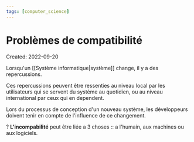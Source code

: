 ```yaml
---
tags: [computer_science] 
---
```

# Problèmes de compatibilité
Created: 2022-09-20

Lorsqu'un [[Système informatique|système]] change, il y a des repercussions.

Ces repercussions peuvent être ressenties au niveau local par les utilisateurs qui se servent du système au quotidien, ou au niveau international par ceux qui en dependent.

Lors du processus de conception d'un nouveau système, les développeurs doivent tenir en compte de l'influence de ce changement.

?
**L'incompabilité** peut être liée a 3 choses :: a l'humain, aux machines ou aux logiciels.
<!--SR:!2022-11-15,38,270-->